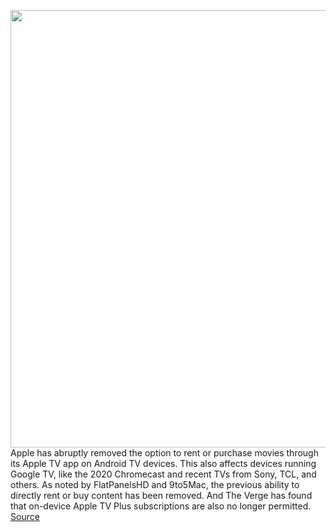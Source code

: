 <img src='https://cdn.vox-cdn.com/thumbor/W8NkAeC3lLWqoWfPK6-zcnKY7EU=/0x0:2040x1360/1200x800/filters:focal(857x517:1183x843)/cdn.vox-cdn.com/uploads/chorus_image/image/70651871/DSCF7479.0.jpg' width='700px' /><br/>
Apple has abruptly removed the option to rent or purchase movies through its Apple TV app on Android TV devices. This also affects devices running Google TV, like the 2020 Chromecast and recent TVs from Sony, TCL, and others. As noted by FlatPanelsHD and 9to5Mac, the previous ability to directly rent or buy content has been removed. And The Verge has found that on-device Apple TV Plus subscriptions are also no longer permitted.
<a href='https://www.theverge.com/2022/3/21/22988846/apple-tv-app-android-google-rentals-purchases'> Source <a/>